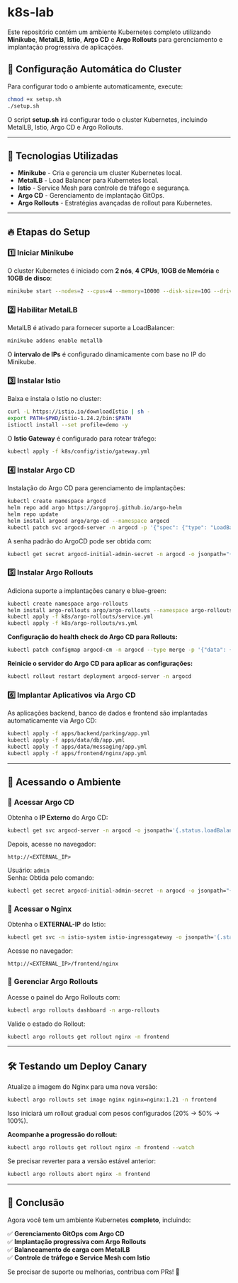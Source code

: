 # k8s-lab

Este repositório contém um ambiente Kubernetes completo utilizando **Minikube**, **MetalLB**, **Istio**, **Argo CD** e **Argo Rollouts** para gerenciamento e implantação progressiva de aplicações.

## 🚀 Configuração Automática do Cluster

Para configurar todo o ambiente automaticamente, execute:

```bash
chmod +x setup.sh
./setup.sh
```

O script **setup.sh** irá configurar todo o cluster Kubernetes, incluindo MetalLB, Istio, Argo CD e Argo Rollouts.

---

## 📌 Tecnologias Utilizadas

- **Minikube** - Cria e gerencia um cluster Kubernetes local.
- **MetalLB** - Load Balancer para Kubernetes local.
- **Istio** - Service Mesh para controle de tráfego e segurança.
- **Argo CD** - Gerenciamento de implantação GitOps.
- **Argo Rollouts** - Estratégias avançadas de rollout para Kubernetes.

---

## 🔥 Etapas do Setup

### 1️⃣ Iniciar Minikube

O cluster Kubernetes é iniciado com **2 nós**, **4 CPUs**, **10GB de Memória** e **10GB de disco**:

```bash
minikube start --nodes=2 --cpus=4 --memory=10000 --disk-size=10G --driver=docker --kubernetes-version=v1.28.3
```

### 2️⃣ Habilitar MetalLB

MetalLB é ativado para fornecer suporte a LoadBalancer:

```bash
minikube addons enable metallb
```

O **intervalo de IPs** é configurado dinamicamente com base no IP do Minikube.

### 3️⃣ Instalar Istio

Baixa e instala o Istio no cluster:

```bash
curl -L https://istio.io/downloadIstio | sh -
export PATH=$PWD/istio-1.24.2/bin:$PATH
istioctl install --set profile=demo -y
```

O **Istio Gateway** é configurado para rotear tráfego:

```bash
kubectl apply -f k8s/config/istio/gateway.yml
```

### 4️⃣ Instalar Argo CD

Instalação do Argo CD para gerenciamento de implantações:

```bash
kubectl create namespace argocd
helm repo add argo https://argoproj.github.io/argo-helm
helm repo update
helm install argocd argo/argo-cd --namespace argocd
kubectl patch svc argocd-server -n argocd -p '{"spec": {"type": "LoadBalancer"}}'
```

A senha padrão do ArgoCD pode ser obtida com:

```bash
kubectl get secret argocd-initial-admin-secret -n argocd -o jsonpath="{.data.password}" | base64 --decode
```

### 5️⃣ Instalar Argo Rollouts

Adiciona suporte a implantações canary e blue-green:

```bash
kubectl create namespace argo-rollouts
helm install argo-rollouts argo/argo-rollouts --namespace argo-rollouts
kubectl apply -f k8s/argo-rollouts/service.yml
kubectl apply -f k8s/argo-rollouts/vs.yml
```

**Configuração do health check do Argo CD para Rollouts:**

```bash
kubectl patch configmap argocd-cm -n argocd --type merge -p '{"data": {"resource.customizations.health.argoproj.io_Rollout": "# Health check for Argo Rollouts\nhs = {} hs.status = \"Healthy\" if obj.status and obj.status.readyReplicas == obj.status.replicas else \"Progressing\"\nhs"}}'
```

**Reinicie o servidor do Argo CD para aplicar as configurações:**

```bash
kubectl rollout restart deployment argocd-server -n argocd
```

### 6️⃣ Implantar Aplicativos via Argo CD

As aplicações backend, banco de dados e frontend são implantadas automaticamente via Argo CD:

```bash
kubectl apply -f apps/backend/parking/app.yml
kubectl apply -f apps/data/db/app.yml
kubectl apply -f apps/data/messaging/app.yml
kubectl apply -f apps/frontend/nginx/app.yml
```

---

## 🎯 **Acessando o Ambiente**

### 🔹 **Acessar Argo CD**

Obtenha o **IP Externo** do Argo CD:

```bash
kubectl get svc argocd-server -n argocd -o jsonpath='{.status.loadBalancer.ingress[0].ip}'
```

Depois, acesse no navegador:

```
http://<EXTERNAL_IP>
```

Usuário: `admin`  
Senha: Obtida pelo comando:

```bash
kubectl get secret argocd-initial-admin-secret -n argocd -o jsonpath="{.data.password}" | base64 --decode
```

### 🔹 **Acessar o Nginx**

Obtenha o **EXTERNAL-IP** do Istio:

```bash
kubectl get svc -n istio-system istio-ingressgateway -o jsonpath='{.status.loadBalancer.ingress[0].ip}'
```

Acesse no navegador:

```
http://<EXTERNAL_IP>/frontend/nginx
```

### 🔹 **Gerenciar Argo Rollouts**

Acesse o painel do Argo Rollouts com:

```bash
kubectl argo rollouts dashboard -n argo-rollouts
```

Valide o estado do Rollout:

```bash
kubectl argo rollouts get rollout nginx -n frontend
```

---

## 🛠 **Testando um Deploy Canary**

Atualize a imagem do Nginx para uma nova versão:

```bash
kubectl argo rollouts set image nginx nginx=nginx:1.21 -n frontend
```

Isso iniciará um rollout gradual com pesos configurados (20% → 50% → 100%).

**Acompanhe a progressão do rollout:**

```bash
kubectl argo rollouts get rollout nginx -n frontend --watch
```

Se precisar reverter para a versão estável anterior:

```bash
kubectl argo rollouts abort nginx -n frontend
```

---

## 🎉 **Conclusão**

Agora você tem um ambiente Kubernetes **completo**, incluindo:

✅ **Gerenciamento GitOps com Argo CD**  
✅ **Implantação progressiva com Argo Rollouts**  
✅ **Balanceamento de carga com MetalLB**  
✅ **Controle de tráfego e Service Mesh com Istio**  

Se precisar de suporte ou melhorias, contribua com PRs! 🚀

